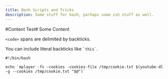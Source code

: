 ```yaml
---
title: Bash Scripts and Tricks
description: Some stuff for bash, parhaps some zsh stuff as well.
---
```


#Content Test#
Some Content

`<code>` spans are delimited
by backticks.

You can include literal backticks
like `` `this` ``.


````
#!/bin/bash

echo `mplayer -fs -cookies -cookies-file /tmp/cookie.txt $(youtube-dl -g --cookies /tmp/cookie.txt "$@")`

